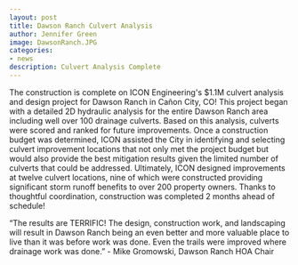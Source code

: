 ```yaml
---
layout: post
title: Dawson Ranch Culvert Analysis
author: Jennifer Green
image: DawsonRanch.JPG
categories:
- news
description: Culvert Analysis Complete
---
```


The construction is complete on ICON Engineering's $1.1M culvert analysis and design project for Dawson Ranch in Cañon City, CO! This project began with a detailed 2D hydraulic analysis for the entire Dawson Ranch area including well over 100 drainage culverts. Based on this analysis, culverts were scored and ranked for future improvements. Once a construction budget was determined, ICON assisted the City in identifying and selecting culvert improvement locations that not only met the project budget but would also provide the best mitigation results given the limited number of culverts that could be addressed. Ultimately, ICON designed improvements at twelve culvert locations, nine of which were constructed providing significant storm runoff benefits to over 200 property owners. Thanks to thoughtful coordination, construction was completed 2 months ahead of schedule!

“The results are TERRIFIC! The design, construction work, and landscaping will result in Dawson Ranch being an even better and more valuable place to live than it was before work was done. Even the trails were improved where drainage work was done.” - Mike Gromowski, Dawson Ranch HOA Chair
